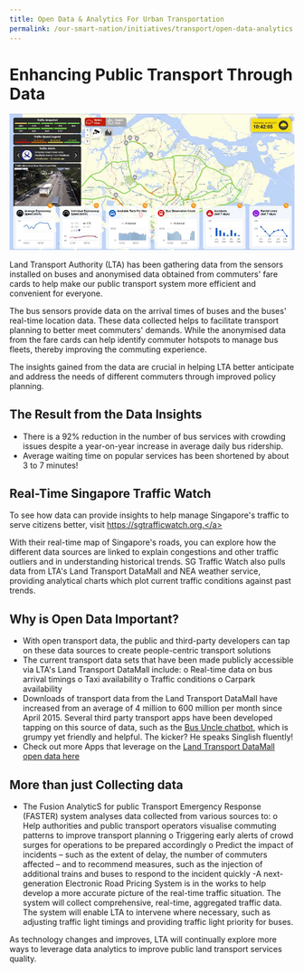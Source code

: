 ```yaml
---
title: Open Data & Analytics For Urban Transportation
permalink: /our-smart-nation/initiatives/transport/open-data-analytics
---
```


# Enhancing Public Transport Through Data 

![SG Traffic Watch screenshot](/images/our-smart-nation/Initiatives/SG-Traffic-watch.jpeg) 

Land Transport Authority (LTA) has been gathering data from the sensors installed on buses and anonymised data obtained from commuters' fare cards to help make our public transport system more efficient and convenient for everyone. 

The bus sensors provide data on the arrival times of buses and the buses' real-time location data. These data collected helps to facilitate transport planning to better meet commuters' demands. While the anonymised data from the fare cards can help identify commuter hotspots to manage bus fleets, thereby improving the commuting experience. 

The insights gained from the data are crucial in helping LTA better anticipate and address the needs of different commuters through improved policy planning.

## The Result from the Data Insights

-	There is a 92% reduction in the number of bus services with crowding issues despite a year-on-year increase in average daily bus ridership.
-	Average waiting time on popular services has been shortened by about 3 to 7 minutes!
 
## Real-Time Singapore Traffic Watch

To see how data can provide insights to help manage Singapore's traffic to serve citizens better, visit <a href="https://sgtrafficwatch.org" target="_blank">https://sgtrafficwatch.org.</a> 

With their real-time map of Singapore's roads, you can explore how the different data sources are linked to explain congestions and other traffic outliers and in understanding historical trends. SG Traffic Watch also pulls data from LTA's Land Transport DataMall and NEA weather service, providing analytical charts which plot current traffic conditions against past trends.

## Why is Open Data Important?

-	With open transport data, the public and third-party developers can tap on these data sources to create people-centric transport solutions
-	The current transport data sets that have been made publicly accessible via LTA's Land Transport DataMall include:
  o	Real-time data on bus arrival timings
  o	Taxi availability
  o	Traffic conditions
  o	Carpark availability 
-	Downloads of transport data from the Land Transport DataMall have increased from an average of 4 million to 600 million per month since April 2015. Several third party transport apps have been developed tapping on this source of data, such as the <a href="https://www.busuncle.sg/" target="_blank">Bus Uncle chatbot</a>, which is grumpy yet friendly and helpful. The kicker? He speaks Singlish fluently! 
-	Check out more Apps that leverage on the <a href="https://datamall.lta.gov.sg/content/datamall/en/app-zone.html" target="_blank">Land Transport DataMall open data here</a>
 
## More than just Collecting data 

- The Fusion AnalyticS for public Transport Emergency Response (FASTER) system analyses data collected from various sources to: 
  o	Help authorities and public transport operators visualise commuting patterns to improve transport planning
  o	Triggering early alerts of crowd surges for operations to be prepared accordingly
  o	Predict the impact of incidents – such as the extent of delay, the number of commuters affected – and to recommend measures, such as the injection of additional trains and buses to respond to the incident quickly 
-A next-generation Electronic Road Pricing System is in the works to help develop a more accurate picture of the real-time traffic situation. The system will collect comprehensive, real-time, aggregated traffic data. The system will enable LTA to intervene where necessary, such as adjusting traffic light timings and providing traffic light priority for buses.

As technology changes and improves, LTA will continually explore more ways to leverage data analytics to improve public land transport services quality.
